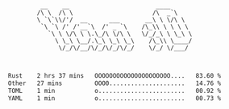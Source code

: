<div align="center">
<pre><code>
 __    __                        ____      
/\ \  /\ \                      /\  _`\    
\ `\`\\/'/  __      ___       __\ \ \/\ \  
 `\ `\ /' /'__`\  /' _ `\    /\_\\ \ \ \ \ 
   `\ \ \/\ \ \.\_/\ \/\ \   \/_/_\ \ \_\ \
     \ \_\ \__/.\_\ \_\ \_\    /\_\\ \____/
      \/_/\/__/\/_/\/_/\/_/    \/_/ \/___/ 
                                           

</code></pre>

<!--START_SECTION:waka-->

```txt
Rust    2 hrs 37 mins   OOOOOOOOOOOOOOOOOOOOO....   83.60 %
Other   27 mins         OOO0.....................   14.76 %
TOML    1 min           o........................   00.92 %
YAML    1 min           o........................   00.73 %
```

<!--END_SECTION:waka-->
